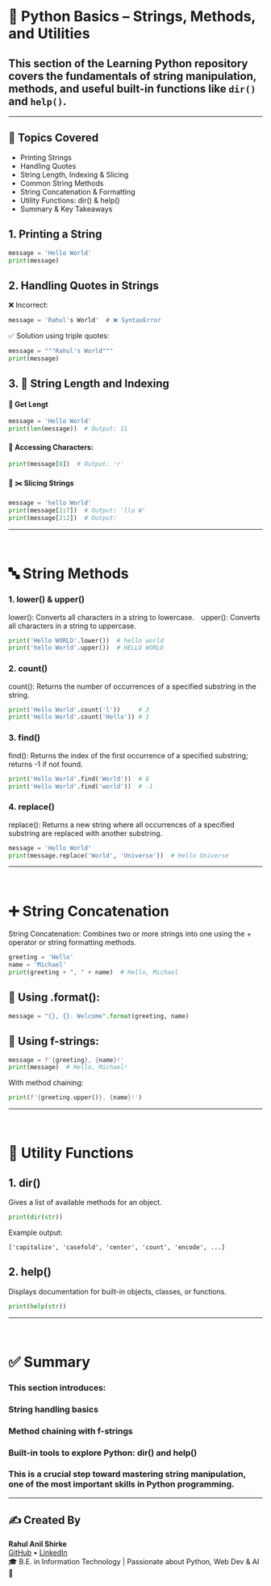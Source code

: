 # 🐍 Python Basics – Strings, Methods, and Utilities

## This section of the **Learning Python** repository covers the **fundamentals of string manipulation**, **methods**, and useful **built-in functions** like `dir()` and `help()`.

---

## 📌 Topics Covered
- Printing Strings
- Handling Quotes
- String Length, Indexing & Slicing
- Common String Methods
- String Concatenation & Formatting
- Utility Functions: dir() & help()
- Summary & Key Takeaways


## 1. **Printing a String**

```python
message = 'Hello World'
print(message)
```

## 2. **Handling Quotes in Strings**
❌ Incorrect:
```python
message = 'Rahul's World'  # ❌ SyntaxError
```
✅ Solution using triple quotes:
```python
message = """Rahul's World"""
print(message)
```

## 3. **📏 String Length and Indexing**
#### 🔹 Get Lengt
```python
message = 'Hello World'
print(len(message))  # Output: 11
```

#### 🔹 Accessing Characters:
```python
print(message[8])  # Output: 'r'
```

#### 🔹 ✂️ Slicing Strings
```python
message = 'hello World'
print(message[2:7])  # Output: 'llo W'
print(message[2:2])  # Output: 
```

---
<br/>


# 🔤 String Methods

### 1. lower() & upper()
lower(): Converts all characters in a string to lowercase. upper(): Converts all characters in a string to uppercase.
```python
print('Hello WORLD'.lower())  # hello world
print('hello World'.upper())  # HELLO WORLD
```

### 2. count()
count(): Returns the number of occurrences of a specified substring in the string.
```python
print('Hello World'.count('l'))     # 3
print('Hello World'.count('Hello')) # 1
```

### 3. find()
find(): Returns the index of the first occurrence of a specified substring; returns -1 if not found.
```python
print('Hello World'.find('World'))  # 6
print('Hello World'.find('world'))  # -1
```

### 4. replace()
replace(): Returns a new string where all occurrences of a specified substring are replaced with another substring.
```python
message = 'Hello World'
print(message.replace('World', 'Universe'))  # Hello Universe
```
---
<br/>

# ➕ String Concatenation
String Concatenation: Combines two or more strings into one using the + operator or string formatting methods.
```python
greeting = 'Hello'
name = 'Michael'
print(greeting + ", " + name)  # Hello, Michael
```

## 🔹 Using .format():
```python
message = "{}, {}. Welcome".format(greeting, name)
```

## 🔹 Using f-strings:
```python
message = f'{greeting}, {name}!'
print(message)  # Hello, Michael!
```
With method chaining:
```python
print(f'{greeting.upper()}, {name}!')
```

---
<br/>

# 🧰 Utility Functions

## 1. dir()
Gives a list of available methods for an object.
```python
print(dir(str))
```
Example output:
```text
['capitalize', 'casefold', 'center', 'count', 'encode', ...]
```

## 2. help()
Displays documentation for built-in objects, classes, or functions.
```python
print(help(str))
```
---
<br>

# ✅ Summary
### This section introduces:

### String handling basics

### Method chaining with f-strings

### Built-in tools to explore Python: dir() and help()

### This is a crucial step toward mastering string manipulation, one of the most important skills in Python programming.

---

## ✍️ Created By

**Rahul Anil Shirke**  
[GitHub](https://github.com/Rahulshirke1) • [LinkedIn](https://www.linkedin.com/in/rahul-shirke/)  
🎓 B.E. in Information Technology | Passionate about Python, Web Dev & AI 🚀
